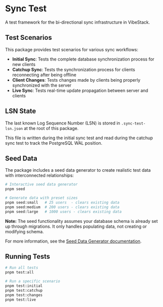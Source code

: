 # Sync Test

A test framework for the bi-directional sync infrastructure in VibeStack.

## Test Scenarios

This package provides test scenarios for various sync workflows:

- **Initial Sync**: Tests the complete database synchronization process for new clients
- **Catchup Sync**: Tests the synchronization process for clients reconnecting after being offline
- **Client Changes**: Tests changes made by clients being properly synchronized with the server
- **Live Sync**: Tests real-time update propagation between server and clients

## LSN State

The last known Log Sequence Number (LSN) is stored in `.sync-test-lsn.json` at the root of this package.

This file is written during the initial sync test and read during the catchup sync test to track the PostgreSQL WAL position.

## Seed Data

The package includes a seed data generator to create realistic test data with interconnected relationships:

```bash
# Interactive seed data generator
pnpm seed

# Generate data with preset sizes
pnpm seed:small   # 25 users  - clears existing data
pnpm seed:medium  # 200 users - clears existing data  
pnpm seed:large   # 1000 users - clears existing data
```

**Note:** The seed functionality assumes your database schema is already set up through migrations. It only handles populating data, not creating or modifying schema.

For more information, see the [Seed Data Generator documentation](./src/seed/README.md).

## Running Tests

```bash
# Run all tests
pnpm test:all

# Run a specific scenario
pnpm test:initial
pnpm test:catchup
pnpm test:changes
pnpm test:live
``` 